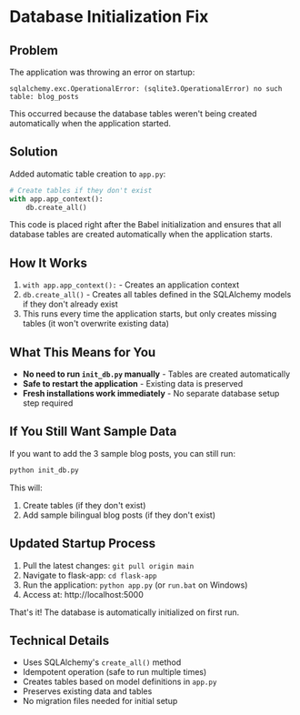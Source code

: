 # Database Initialization Fix

## Problem
The application was throwing an error on startup:
```
sqlalchemy.exc.OperationalError: (sqlite3.OperationalError) no such table: blog_posts
```

This occurred because the database tables weren't being created automatically when the application started.

## Solution
Added automatic table creation to `app.py`:

```python
# Create tables if they don't exist
with app.app_context():
    db.create_all()
```

This code is placed right after the Babel initialization and ensures that all database tables are created automatically when the application starts.

## How It Works
1. `with app.app_context():` - Creates an application context
2. `db.create_all()` - Creates all tables defined in the SQLAlchemy models if they don't already exist
3. This runs every time the application starts, but only creates missing tables (it won't overwrite existing data)

## What This Means for You
- **No need to run `init_db.py` manually** - Tables are created automatically
- **Safe to restart the application** - Existing data is preserved
- **Fresh installations work immediately** - No separate database setup step required

## If You Still Want Sample Data
If you want to add the 3 sample blog posts, you can still run:
```bash
python init_db.py
```

This will:
1. Create tables (if they don't exist)
2. Add sample bilingual blog posts (if they don't exist)

## Updated Startup Process
1. Pull the latest changes: `git pull origin main`
2. Navigate to flask-app: `cd flask-app`
3. Run the application: `python app.py` (or `run.bat` on Windows)
4. Access at: http://localhost:5000

That's it! The database is automatically initialized on first run.

## Technical Details
- Uses SQLAlchemy's `create_all()` method
- Idempotent operation (safe to run multiple times)
- Creates tables based on model definitions in `app.py`
- Preserves existing data and tables
- No migration files needed for initial setup